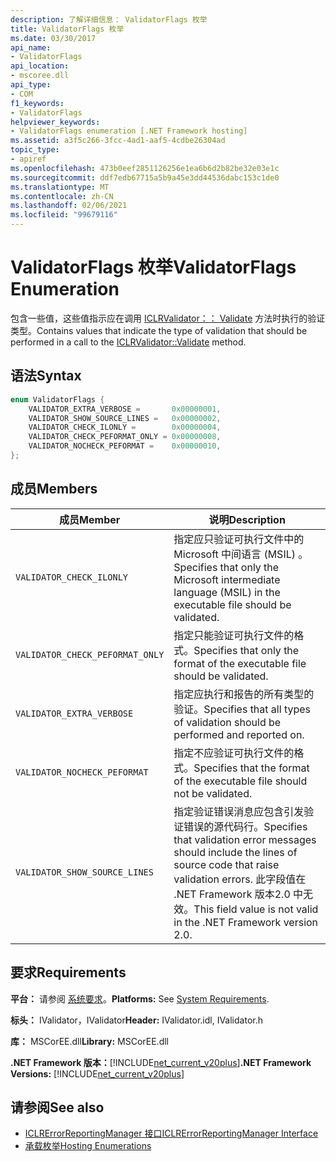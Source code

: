 ```yaml
---
description: 了解详细信息： ValidatorFlags 枚举
title: ValidatorFlags 枚举
ms.date: 03/30/2017
api_name:
- ValidatorFlags
api_location:
- mscoree.dll
api_type:
- COM
f1_keywords:
- ValidatorFlags
helpviewer_keywords:
- ValidatorFlags enumeration [.NET Framework hosting]
ms.assetid: a3f5c266-3fcc-4ad1-aaf5-4cdbe26304ad
topic_type:
- apiref
ms.openlocfilehash: 473b0eef2851126256e1ea6b6d2b82be32e03e1c
ms.sourcegitcommit: ddf7edb67715a5b9a45e3dd44536dabc153c1de0
ms.translationtype: MT
ms.contentlocale: zh-CN
ms.lasthandoff: 02/06/2021
ms.locfileid: "99679116"
---
```

# <a name="validatorflags-enumeration"></a><span data-ttu-id="d9a99-103">ValidatorFlags 枚举</span><span class="sxs-lookup"><span data-stu-id="d9a99-103">ValidatorFlags Enumeration</span></span>

<span data-ttu-id="d9a99-104">包含一些值，这些值指示应在调用 [ICLRValidator：： Validate](iclrvalidator-validate-method.md) 方法时执行的验证类型。</span><span class="sxs-lookup"><span data-stu-id="d9a99-104">Contains values that indicate the type of validation that should be performed in a call to the [ICLRValidator::Validate](iclrvalidator-validate-method.md) method.</span></span>  
  
## <a name="syntax"></a><span data-ttu-id="d9a99-105">语法</span><span class="sxs-lookup"><span data-stu-id="d9a99-105">Syntax</span></span>  
  
```cpp  
enum ValidatorFlags {  
    VALIDATOR_EXTRA_VERBOSE =       0x00000001,  
    VALIDATOR_SHOW_SOURCE_LINES =   0x00000002,  
    VALIDATOR_CHECK_ILONLY =        0x00000004,  
    VALIDATOR_CHECK_PEFORMAT_ONLY = 0x00000008,  
    VALIDATOR_NOCHECK_PEFORMAT =    0x00000010,  
};  
```  
  
## <a name="members"></a><span data-ttu-id="d9a99-106">成员</span><span class="sxs-lookup"><span data-stu-id="d9a99-106">Members</span></span>  
  
|<span data-ttu-id="d9a99-107">成员</span><span class="sxs-lookup"><span data-stu-id="d9a99-107">Member</span></span>|<span data-ttu-id="d9a99-108">说明</span><span class="sxs-lookup"><span data-stu-id="d9a99-108">Description</span></span>|  
|------------|-----------------|  
|`VALIDATOR_CHECK_ILONLY`|<span data-ttu-id="d9a99-109">指定应只验证可执行文件中的 Microsoft 中间语言 (MSIL) 。</span><span class="sxs-lookup"><span data-stu-id="d9a99-109">Specifies that only the Microsoft intermediate language (MSIL) in the executable file should be validated.</span></span>|  
|`VALIDATOR_CHECK_PEFORMAT_ONLY`|<span data-ttu-id="d9a99-110">指定只能验证可执行文件的格式。</span><span class="sxs-lookup"><span data-stu-id="d9a99-110">Specifies that only the format of the executable file should be validated.</span></span>|  
|`VALIDATOR_EXTRA_VERBOSE`|<span data-ttu-id="d9a99-111">指定应执行和报告的所有类型的验证。</span><span class="sxs-lookup"><span data-stu-id="d9a99-111">Specifies that all types of validation should be performed and reported on.</span></span>|  
|`VALIDATOR_NOCHECK_PEFORMAT`|<span data-ttu-id="d9a99-112">指定不应验证可执行文件的格式。</span><span class="sxs-lookup"><span data-stu-id="d9a99-112">Specifies that the format of the executable file should not be validated.</span></span>|  
|`VALIDATOR_SHOW_SOURCE_LINES`|<span data-ttu-id="d9a99-113">指定验证错误消息应包含引发验证错误的源代码行。</span><span class="sxs-lookup"><span data-stu-id="d9a99-113">Specifies that validation error messages should include the lines of source code that raise validation errors.</span></span> <span data-ttu-id="d9a99-114">此字段值在 .NET Framework 版本2.0 中无效。</span><span class="sxs-lookup"><span data-stu-id="d9a99-114">This field value is not valid in the .NET Framework version 2.0.</span></span>|  
  
## <a name="requirements"></a><span data-ttu-id="d9a99-115">要求</span><span class="sxs-lookup"><span data-stu-id="d9a99-115">Requirements</span></span>  

 <span data-ttu-id="d9a99-116">**平台：** 请参阅 [系统要求](../../get-started/system-requirements.md)。</span><span class="sxs-lookup"><span data-stu-id="d9a99-116">**Platforms:** See [System Requirements](../../get-started/system-requirements.md).</span></span>  
  
 <span data-ttu-id="d9a99-117">**标头：** IValidator，IValidator</span><span class="sxs-lookup"><span data-stu-id="d9a99-117">**Header:** IValidator.idl, IValidator.h</span></span>  
  
 <span data-ttu-id="d9a99-118">**库：** MSCorEE.dll</span><span class="sxs-lookup"><span data-stu-id="d9a99-118">**Library:** MSCorEE.dll</span></span>  
  
 <span data-ttu-id="d9a99-119">**.NET Framework 版本：**[!INCLUDE[net_current_v20plus](../../../../includes/net-current-v20plus-md.md)]</span><span class="sxs-lookup"><span data-stu-id="d9a99-119">**.NET Framework Versions:** [!INCLUDE[net_current_v20plus](../../../../includes/net-current-v20plus-md.md)]</span></span>  
  
## <a name="see-also"></a><span data-ttu-id="d9a99-120">请参阅</span><span class="sxs-lookup"><span data-stu-id="d9a99-120">See also</span></span>

- [<span data-ttu-id="d9a99-121">ICLRErrorReportingManager 接口</span><span class="sxs-lookup"><span data-stu-id="d9a99-121">ICLRErrorReportingManager Interface</span></span>](iclrerrorreportingmanager-interface.md)
- [<span data-ttu-id="d9a99-122">承载枚举</span><span class="sxs-lookup"><span data-stu-id="d9a99-122">Hosting Enumerations</span></span>](hosting-enumerations.md)
